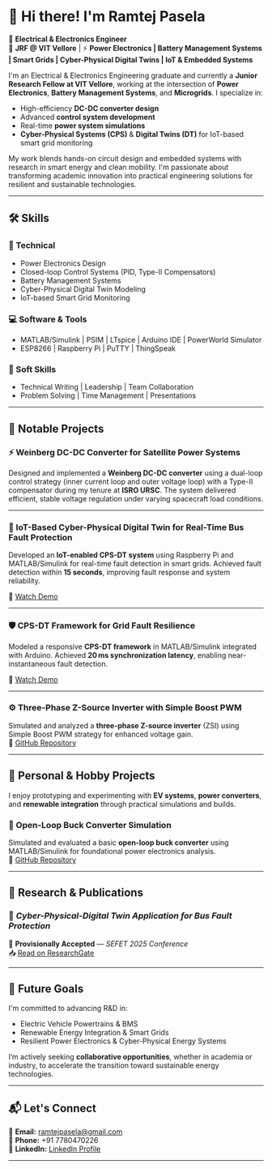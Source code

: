 # 👋 Hi there! I'm **Ramtej Pasela**  

🚀 **Electrical & Electronics Engineer**  
🔬 **JRF @ VIT Vellore** | ⚡ **Power Electronics | Battery Management Systems | Smart Grids | Cyber-Physical Digital Twins | IoT & Embedded Systems**

I'm an Electrical & Electronics Engineering graduate and currently a **Junior Research Fellow at VIT Vellore**, working at the intersection of **Power Electronics**, **Battery Management Systems**, and **Microgrids**. I specialize in:

- High-efficiency **DC-DC converter design**  
- Advanced **control system development**  
- Real-time **power system simulations**  
- **Cyber-Physical Systems (CPS)** & **Digital Twins (DT)** for IoT-based smart grid monitoring  

My work blends hands-on circuit design and embedded systems with research in smart energy and clean mobility. I'm passionate about transforming academic innovation into practical engineering solutions for resilient and sustainable technologies.

---

## 🛠 **Skills**  

### 🔌 Technical  
- Power Electronics Design  
- Closed-loop Control Systems (PID, Type-II Compensators)  
- Battery Management Systems  
- Cyber-Physical Digital Twin Modeling  
- IoT-based Smart Grid Monitoring  

### 💻 Software & Tools  
- MATLAB/Simulink | PSIM | LTspice | Arduino IDE | PowerWorld Simulator  
- ESP8266 | Raspberry Pi | PuTTY | ThingSpeak  

### 🌟 Soft Skills  
- Technical Writing | Leadership | Team Collaboration  
- Problem Solving | Time Management | Presentations  

---

## 🚧 **Notable Projects**  

### ⚡ Weinberg DC-DC Converter for Satellite Power Systems  
Designed and implemented a **Weinberg DC-DC converter** using a dual-loop control strategy (inner current loop and outer voltage loop) with a Type-II compensator during my tenure at **ISRO URSC**. The system delivered efficient, stable voltage regulation under varying spacecraft load conditions.

---

### 🔎 IoT-Based Cyber-Physical Digital Twin for Real-Time Bus Fault Protection  
Developed an **IoT-enabled CPS-DT system** using Raspberry Pi and MATLAB/Simulink for real-time fault detection in smart grids. Achieved fault detection within **15 seconds**, improving fault response and system reliability.

🎥 [Watch Demo](https://youtu.be/1SOuRba_OvU)

---

### 🛡️ CPS-DT Framework for Grid Fault Resilience  
Modeled a responsive **CPS-DT framework** in MATLAB/Simulink integrated with Arduino. Achieved **20 ms synchronization latency**, enabling near-instantaneous fault detection.

🎥 [Watch Demo](https://youtu.be/wIhd6TCpo74)

---

### ⚙️ Three-Phase Z-Source Inverter with Simple Boost PWM  
Simulated and analyzed a **three-phase Z-source inverter** (ZSI) using Simple Boost PWM strategy for enhanced voltage gain.  
🔗 [GitHub Repository](https://github.com/RAMTEJPASELA/Three-Phase-ZSI-Simple-Boost-PWM)

---

## 🧪 **Personal & Hobby Projects**  

I enjoy prototyping and experimenting with **EV systems**, **power converters**, and **renewable integration** through practical simulations and builds.

### 🔋 Open-Loop Buck Converter Simulation  
Simulated and evaluated a basic **open-loop buck converter** using MATLAB/Simulink for foundational power electronics analysis.  
🔗 [GitHub Repository](https://github.com/RAMTEJPASELA/Buck-Converter-Open-Loop-Simulation-in-MATLAB-Simulink)

---

## 📄 **Research & Publications**  

### 📘 *Cyber-Physical-Digital Twin Application for Bus Fault Protection*  
📝 **Provisionally Accepted** — *SEFET 2025 Conference*  
📥 [Read on ResearchGate](https://www.researchgate.net/publication/390321499_Cyber-Physical-Digital_Twin_Application_for_Bus_Fault_Protection)

---

## 🎯 **Future Goals**  

I'm committed to advancing R&D in:

- Electric Vehicle Powertrains & BMS  
- Renewable Energy Integration & Smart Grids  
- Resilient Power Electronics & Cyber-Physical Energy Systems  

I’m actively seeking **collaborative opportunities**, whether in academia or industry, to accelerate the transition toward sustainable energy technologies.

---

## 📬 **Let's Connect**  

📧 **Email:** [ramtejpasela@gmail.com](mailto:ramtejpasela@gmail.com)  
📱 **Phone:** +91 7780470226  
💼 **LinkedIn:** [LinkedIn Profile](https://www.linkedin.com/in/paselaramtej)

---
